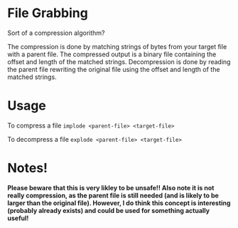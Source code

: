 # File Grabbing
Sort of a compression algorithm? 

The compression is done by matching strings of bytes from your target file with a parent file. The compressed output is a binary file containing the offset and length of the matched strings. Decompression is done by reading the parent file rewriting the original file using the offset and length of the matched strings.

# Usage #
To compress a file `implode <parent-file> <target-file>`

To decompress a file `explode <parent-file> <target-file>`

# Notes! #
**Please beware that this is very likley to be unsafe!! Also note it is not really compression, as the parent file is still needed (and is likely to be larger than the original file). However, I do think this concept is interesting (probably already exists) and could be used for something actually useful!**